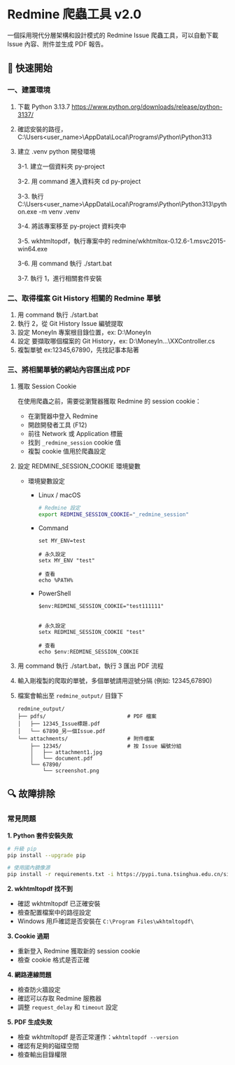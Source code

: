 # Redmine 爬蟲工具 v2.0

一個採用現代分層架構和設計模式的 Redmine Issue 爬蟲工具，可以自動下載 Issue 內容、附件並生成 PDF 報告。

## 🚀 快速開始

### 一、建置環境

1. 下載 Python 3.13.7 https://www.python.org/downloads/release/python-3137/

2. 確認安裝的路徑，C:\Users\<user_name>\AppData\Local\Programs\Python\Python313

3. 建立 .venv python 開發環境

    3-1. 建立一個資料夾 py-project

    3-2. 用 command 進入資料夾 cd py-project

    3-3. 執行 C:\Users\<user_name>\AppData\Local\Programs\Python\Python313\python.exe -m venv .venv

    3-4. 將該專案移至 py-project 資料夾中

    3-5.  wkhtmltopdf，執行專案中的 redmine/wkhtmltox-0.12.6-1.msvc2015-win64.exe

    3-6. 用 command 執行 ./start.bat

    3-7. 執行 1，進行相關套件安裝


### 二、取得檔案 Git History 相關的 Redmine 單號

1. 用 command 執行 ./start.bat
2. 執行 2，從 Git History Issue 編號提取
3. 設定 MoneyIn 專案根目錄位置，ex: D:\MoneyIn
4. 設定 要擷取哪個檔案的 Git History，ex: D:\MoneyIn\...\XXController.cs
5. 複製單號 ex:12345,67890，先找記事本貼著

### 三、將相關單號的網站內容匯出成 PDF

1. 獲取 Session Cookie

    在使用爬蟲之前，需要從瀏覽器獲取 Redmine 的 session cookie：
    * 在瀏覽器中登入 Redmine
    * 開啟開發者工具 (F12)
    * 前往 Network 或 Application 標籤
    * 找到 `_redmine_session` cookie 值
    * 複製 cookie 值用於爬蟲設定

2. 設定 REDMINE_SESSION_COOKIE 環境變數

    * 環境變數設定

      * Linux / macOS

        ```bash
        # Redmine 設定
        export REDMINE_SESSION_COOKIE="_redmine_session"
        ```

      * Command
          ```
          set MY_ENV=test

          # 永久設定
          setx MY_ENV "test"

          # 查看
          echo %PATH%
          ```


      * PowerShell

        ```shell
        $env:REDMINE_SESSION_COOKIE="test111111"


        # 永久設定
        setx REDMINE_SESSION_COOKIE "test"

        # 查看
        echo $env:REDMINE_SESSION_COOKIE
        ```

3. 用 command 執行 ./start.bat，執行 3 匯出 PDF 流程

4. 輸入剛複製的爬取的單號，多個單號請用逗號分隔 (例如: 12345,67890)

5. 檔案會輸出至 `redmine_output/` 目錄下

    ```
    redmine_output/
    ├── pdfs/                          # PDF 檔案
    │   ├── 12345_Issue標題.pdf
    │   └── 67890_另一個Issue.pdf
    └── attachments/                   # 附件檔案
        ├── 12345/                     # 按 Issue 編號分組
        │   ├── attachment1.jpg
        │   └── document.pdf
        └── 67890/
            └── screenshot.png
    ```


## 🔍 故障排除

### 常見問題

**1. Python 套件安裝失敗**

```bash
# 升級 pip
pip install --upgrade pip

# 使用國內鏡像源
pip install -r requirements.txt -i https://pypi.tuna.tsinghua.edu.cn/simple/
```

**2. wkhtmltopdf 找不到**
- 確認 wkhtmltopdf 已正確安裝
- 檢查配置檔案中的路徑設定
- Windows 用戶確認是否安裝在 `C:\Program Files\wkhtmltopdf\`

**3. Cookie 過期**
- 重新登入 Redmine 獲取新的 session cookie
- 檢查 cookie 格式是否正確

**4. 網路連線問題**
- 檢查防火牆設定
- 確認可以存取 Redmine 服務器
- 調整 `request_delay` 和 `timeout` 設定

**5. PDF 生成失敗**
- 檢查 wkhtmltopdf 是否正常運作：`wkhtmltopdf --version`
- 確認有足夠的磁碟空間
- 檢查輸出目錄權限
